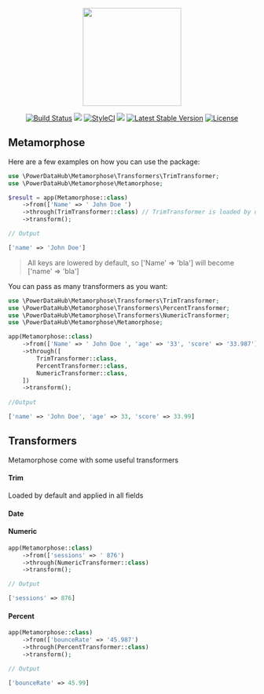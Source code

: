 <p align="center">
    <img width="200" src="https://i.pinimg.com/originals/e0/77/ec/e077ec8846b6cebb114bac4eb63d374e.png">
</p>
<p align="center">
    <a href='https://semaphoreci.com/edbizarro/metamorphose'> <img src='https://semaphoreci.com/api/v1/edbizarro/metamorphose/branches/master/badge.svg' alt='Build Status'></a>
    <a href="https://codeclimate.com/github/edbizarro/metamorphose/test_coverage"><img src="https://api.codeclimate.com/v1/badges/25524f733a23fb514c5c/test_coverage" /></a>
  <a href="https://styleci.io/repos/129276226"><img src="https://styleci.io/repos/129276226/shield?branch=master" alt="StyleCI"></a>  
  <a href="https://codeclimate.com/github/edbizarro/metamorphose/maintainability"><img src="https://api.codeclimate.com/v1/badges/25524f733a23fb514c5c/maintainability" /></a>
  <a href="https://packagist.org/packages/power-data-hub/metamorphose"><img src="https://poser.pugx.org/power-data-hub/metamorphose/v/stable.svg" alt="Latest Stable Version"></a>
  <a href="https://packagist.org/packages/power-data-hub/metamorphose"><img src="https://poser.pugx.org/power-data-hub/metamorphose/license.svg" alt="License"></a>
</p>
<p align="center">
  <h2>Metamorphose</h2>
</p>

Here are a few examples on how you can use the package:

```php
use \PowerDataHub\Metamorphose\Transformers\TrimTransformer;
use \PowerDataHub\Metamorphose\Metamorphose;

$result = app(Metamorphose::class)
    ->from(['Name' => ' John Doe ')
    ->through(TrimTransformer::class) // TrimTransformer is loaded by default, you can safely omit this line
    ->transform();

// Output

['name' => 'John Doe']
```

> All keys are lowered by default, so ['Name' => 'bla'] will become ['name' => 'bla']

You can pass as many transformers as you want:


```php
use \PowerDataHub\Metamorphose\Transformers\TrimTransformer;
use \PowerDataHub\Metamorphose\Transformers\PercentTransformer;
use \PowerDataHub\Metamorphose\Transformers\NumericTransformer;
use \PowerDataHub\Metamorphose\Metamorphose;

app(Metamorphose::class)
    ->from(['Name' => ' John Doe ', 'age' => '33', 'score' => '33.987'])
    ->through([
        TrimTransformer::class,
        PercentTransformer::class,        
        NumericTransformer::class,
    ])
    ->transform();
    
//Output

['name' => 'John Doe', 'age' => 33, 'score' => 33.99]
```

## Transformers

Metamorphose come with some useful transformers

#### Trim

Loaded by default and applied in all fields

#### Date

#### Numeric

```php
app(Metamorphose::class)
    ->from(['sessions' => ' 876')
    ->through(NumericTransformer::class)
    ->transform();

// Output

['sessions' => 876]
```

#### Percent 

```php
app(Metamorphose::class)
    ->from(['bounceRate' => '45.987')
    ->through(PercentTransformer::class)
    ->transform();

// Output

['bounceRate' => 45.99]
```

